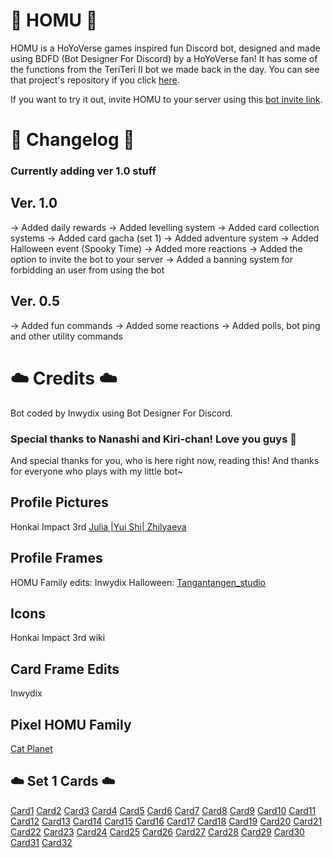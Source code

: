 # 🐇 HOMU 🐇
HOMU is a HoYoVerse games inspired fun Discord bot, designed and made using BDFD (Bot Designer For Discord) by a HoYoVerse fan! It has some of the functions from the TeriTeri II bot we made back in the day. You can see that project's repository if you click [here](https://github.com/Inwydix/TeriTeri-II).

If you want to try it out, invite HOMU to your server using this [bot invite link](https://discord.com/oauth2/authorize?client_id=1000123818930622546&scope=bot%20applications.commands&permissions=1007021128).

# 🌷 Changelog 🌾

### Currently adding ver 1.0 stuff

## Ver. 1.0
→ Added daily rewards
→ Added levelling system
→ Added card collection systems
→ Added card gacha (set 1)
→ Added adventure system
→ Added Halloween event (Spooky Time)
→ Added more reactions
→ Added the option to invite the bot to your server
→ Added a banning system for forbidding an user from using the bot

## Ver. 0.5
→ Added fun commands
→ Added some reactions
→ Added polls, bot ping and other utility commands

# ☁️ Credits ☁️

Bot coded by Inwydix using Bot Designer For Discord.
### Special thanks to Nanashi and Kiri-chan! Love you guys 🤍
And special thanks for you, who is here right now, reading this! And thanks for everyone who plays with my little bot~
## Profile Pictures
Honkai Impact 3rd
[Julia |Yui Shi| Zhilyaeva](https://yuishi.artstation.com/projects/mqqaW8)
## Profile Frames
HOMU Family edits: Inwydix
Halloween: [Tangantangen_studio](https://es.pngtree.com/freepng/halloween-frame-border_6933690.html?sol=downref&id=bef)
## Icons
Honkai Impact 3rd wiki
## Card Frame Edits
Inwydix
## Pixel HOMU Family
[Cat Planet](https://jpegurl.tumblr.com/post/673782349326073856/some-small-homu-family-icons-100)
## ☁️ Set 1 Cards ☁️
[Card1](<https://twitter.com/iwis0/status/1661034589924491265>) [Card2](<https://www.pixiv.net/artworks/104850338>) [Card3](<https://www.pixiv.net/artworks/70390605>) [Card4](<https://www.pixiv.net/artworks/75501413>) [Card5](<https://www.pixiv.net/artworks/80989509>) [Card6](<https://honkai.lofter.com/post/1ff23f93_12c231988>) [Card7](<https://twitter.com/soha_ez/status/1070693380273823745>) [Card8](<https://danbooru.donmai.us/posts/5273285?q=seele_vollerei_%28swallowtail_phantasm%29>) [Card9](<https://danbooru.donmai.us/posts/5144993?q=otto_apocalypse+>) [Card10](<https://www.pixiv.net/artworks/84490529>) [Card11](<https://www.pixiv.net/artworks/91200358>) [Card12](<https://www.pixiv.net/artworks/97591860>) [Card13](<https://www.pixiv.net/artworks/63247367>) [Card14](<https://twitter.com/DeltaFervent/status/1521351030755233792>) [Card15](<https://www.pixiv.net/artworks/73572009>) [Card16](<https://www.pixiv.net/artworks/75050145>) [Card17](<https://www.pixiv.net/artworks/73524142>) [Card18](<https://www.pixiv.net/artworks/86226643>) [Card19](<https://www.pixiv.net/artworks/78914876>) [Card20](<https://ababababaaa.lofter.com/post/4b6bbf64_2b4df449e>) [Card21](<https://www.pixiv.net/artworks/61215922>) [Card22](<https://www.pixiv.net/artworks/63445873>) [Card23](<https://danbooru.donmai.us/posts/4346966?q=bronya_zaychik_%28drive_kometa%29+>) [Card24](<https://www.pixiv.net/artworks/110200609>) [Card25](<https://www.pixiv.net/artworks/90500483>) [Card26](<https://www.pixiv.net/artworks/88469390>) [Card27](<https://twitter.com/taichi_yirkorn/status/1522831246350372864>) [Card28](<https://www.pixiv.net/artworks/95690038>) [Card29](<https://twitter.com/misone_1231/status/1687864605950042112>) [Card30](<https://danbooru.donmai.us/posts/5904599?q=bianka_durandal_ataegina_%28bright_knight%3A_excelsis%29+>) [Card31](<https://twitter.com/seilidare/status/1675986990095904772>) [Card32](<https://twitter.com/guruguru_7suB/status/1389960853793873920>)

